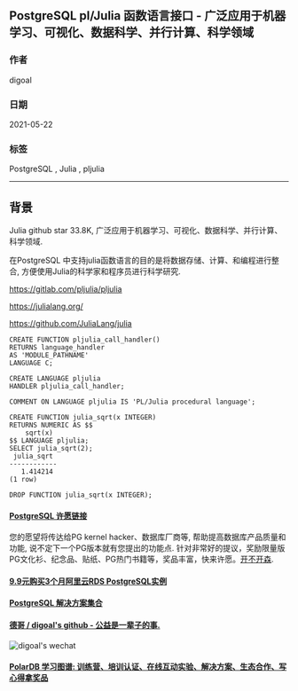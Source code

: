 ## PostgreSQL pl/Julia 函数语言接口 - 广泛应用于机器学习、可视化、数据科学、并行计算、科学领域  
  
### 作者  
digoal  
  
### 日期  
2021-05-22  
  
### 标签  
PostgreSQL , Julia , pljulia  
  
----  
  
## 背景  
  
Julia github star 33.8K, 广泛应用于机器学习、可视化、数据科学、并行计算、科学领域.    
  
在PostgreSQL 中支持julia函数语言的目的是将数据存储、计算、和编程进行整合, 方便使用Julia的科学家和程序员进行科学研究.   
  
https://gitlab.com/pljulia/pljulia  
  
https://julialang.org/  
  
https://github.com/JuliaLang/julia  
  
```  
CREATE FUNCTION pljulia_call_handler()  
RETURNS language_handler  
AS 'MODULE_PATHNAME'  
LANGUAGE C;  
  
CREATE LANGUAGE pljulia  
HANDLER pljulia_call_handler;  
  
COMMENT ON LANGUAGE pljulia IS 'PL/Julia procedural language';  
```  
  
```  
CREATE FUNCTION julia_sqrt(x INTEGER)  
RETURNS NUMERIC AS $$  
    sqrt(x)  
$$ LANGUAGE pljulia;  
SELECT julia_sqrt(2);  
 julia_sqrt   
------------  
   1.414214  
(1 row)  
  
DROP FUNCTION julia_sqrt(x INTEGER);  
```  
   
  
#### [PostgreSQL 许愿链接](https://github.com/digoal/blog/issues/76 "269ac3d1c492e938c0191101c7238216")
您的愿望将传达给PG kernel hacker、数据库厂商等, 帮助提高数据库产品质量和功能, 说不定下一个PG版本就有您提出的功能点. 针对非常好的提议，奖励限量版PG文化衫、纪念品、贴纸、PG热门书籍等，奖品丰富，快来许愿。[开不开森](https://github.com/digoal/blog/issues/76 "269ac3d1c492e938c0191101c7238216").  
  
  
#### [9.9元购买3个月阿里云RDS PostgreSQL实例](https://www.aliyun.com/database/postgresqlactivity "57258f76c37864c6e6d23383d05714ea")
  
  
#### [PostgreSQL 解决方案集合](https://yq.aliyun.com/topic/118 "40cff096e9ed7122c512b35d8561d9c8")
  
  
#### [德哥 / digoal's github - 公益是一辈子的事.](https://github.com/digoal/blog/blob/master/README.md "22709685feb7cab07d30f30387f0a9ae")
  
  
![digoal's wechat](../pic/digoal_weixin.jpg "f7ad92eeba24523fd47a6e1a0e691b59")
  
  
#### [PolarDB 学习图谱: 训练营、培训认证、在线互动实验、解决方案、生态合作、写心得拿奖品](https://www.aliyun.com/database/openpolardb/activity "8642f60e04ed0c814bf9cb9677976bd4")
  
